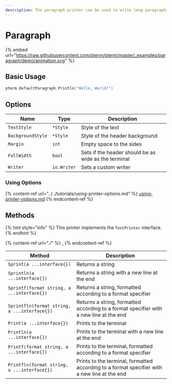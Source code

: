 ```yaml
---
description: The paragraph printer can be used to write long paragraphs with word wrapping
---
```


# Paragraph

{% embed url="https://raw.githubusercontent.com/pterm/pterm/master/_examples/paragraph/demo/animation.svg" %}

## Basic Usage

```go
pterm.DefaultParagraph.Println("Hello, World!")
```

## Options

| Name              | Type        | Description                                          |
| ----------------- | ----------- | ---------------------------------------------------- |
| `TextStyle`       | `*Style`    | Style of the text                                    |
| `BackgroundStyle` | `*Style`    | Style of the header background                       |
| `Margin`          | `int`       | Empty space to the sides                             |
| `FullWidth`       | `bool`      | Sets if the header should be as wide as the terminal |
| `Writer`          | `io.Writer` | Sets a custom writer                                 |

### Using Options

{% content-ref url="../../tutorials/using-printer-options.md" %}
[using-printer-options.md](../../tutorials/using-printer-options.md)
{% endcontent-ref %}

## Methods

{% hint style="info" %}
This printer implements the `TextPrinter` interface.
{% endhint %}

{% content-ref url="./" %}
[.](./)
{% endcontent-ref %}

| Method                                       | Description                                                                                  |
| -------------------------------------------- | -------------------------------------------------------------------------------------------- |
| `Sprint(a ...interface{})`                   | Returns a string                                                                             |
| `Sprintln(a ...interface{})`                 | Returns a string with a new line at the end                                                  |
| `Sprintf(format string, a ...interface{})`   | Returns a string, formatted according to a format specifier                                  |
| `Sprintfln(format string, a ...interface{})` | Returns a string, formatted according to a format specifier with a new line at the end       |
| `Print(a ...interface{})`                    | Prints to the terminal                                                                       |
| `Println(a ...interface{})`                  | Prints to the terminal with a new line at the end                                            |
| `Printf(format string, a ...interface{})`    | Prints to the terminal, formatted according to a format specifier                            |
| `Printfln(format string, a ...interface{})`  | Prints to the terminal, formatted according to a format specifier with a new line at the end |
